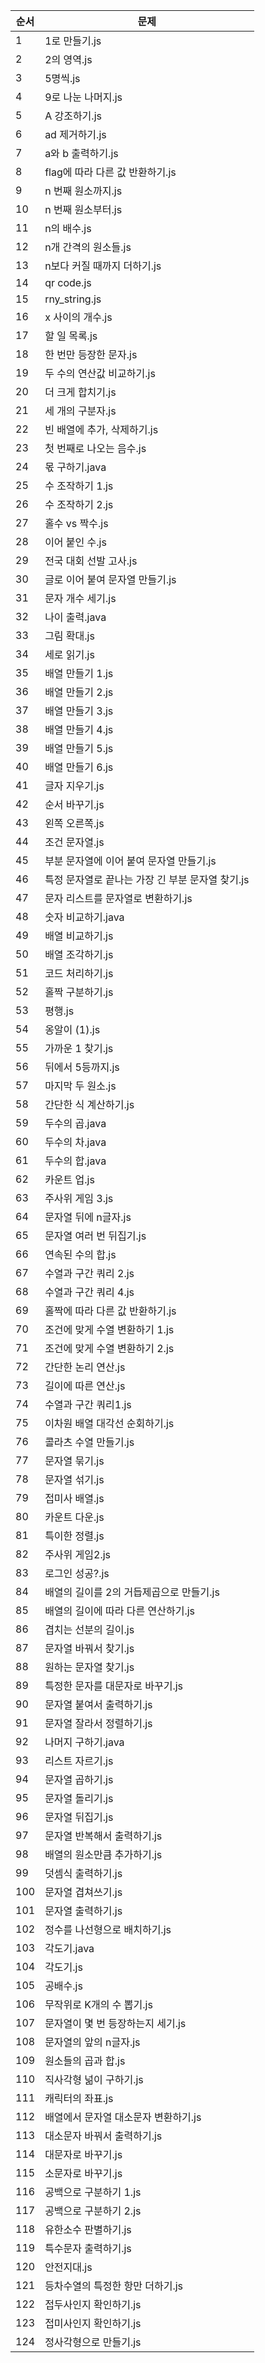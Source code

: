 | 순서 | 문제 |
|-------|-----------|
| 1 | 1로 만들기.js |
| 2 | 2의 영역.js |
| 3 | 5명씩.js |
| 4 | 9로 나눈 나머지.js |
| 5 | A 강조하기.js |
| 6 | ad 제거하기.js |
| 7 | a와 b 출력하기.js |
| 8 | flag에 따라 다른 값 반환하기.js |
| 9 | n 번째 원소까지.js |
| 10 | n 번째 원소부터.js |
| 11 | n의 배수.js |
| 12 | n개 간격의 원소들.js |
| 13 | n보다 커질 때까지 더하기.js |
| 14 | qr code.js |
| 15 | rny_string.js |
| 16 | x 사이의 개수.js |
| 17 | 할 일 목록.js |
| 18 | 한 번만 등장한 문자.js |
| 19 | 두 수의 연산값 비교하기.js |
| 20 | 더 크게 합치기.js |
| 21 | 세 개의 구분자.js |
| 22 | 빈 배열에 추가, 삭제하기.js |
| 23 | 첫 번째로 나오는 음수.js |
| 24 | 몫 구하기.java |
| 25 | 수 조작하기 1.js |
| 26 | 수 조작하기 2.js |
| 27 | 홀수 vs 짝수.js |
| 28 | 이어 붙인 수.js |
| 29 | 전국 대회 선발 고사.js |
| 30 | 글로 이어 붙여 문자열 만들기.js |
| 31 | 문자 개수 세기.js |
| 32 | 나이 출력.java |
| 33 | 그림 확대.js |
| 34 | 세로 읽기.js |
| 35 | 배열 만들기 1.js |
| 36 | 배열 만들기 2.js |
| 37 | 배열 만들기 3.js |
| 38 | 배열 만들기 4.js |
| 39 | 배열 만들기 5.js |
| 40 | 배열 만들기 6.js |
| 41 | 글자 지우기.js |
| 42 | 순서 바꾸기.js |
| 43 | 왼쪽 오른쪽.js |
| 44 | 조건 문자열.js |
| 45 | 부분 문자열에 이어 붙여 문자열 만들기.js |
| 46 | 특정 문자열로 끝나는 가장 긴 부분 문자열 찾기.js |
| 47 | 문자 리스트를 문자열로 변환하기.js |
| 48 | 숫자 비교하기.java |
| 49 | 배열 비교하기.js |
| 50 | 배열 조각하기.js |
| 51 | 코드 처리하기.js |
| 52 | 홀짝 구분하기.js |
| 53 | 평행.js |
| 54 | 옹알이 (1).js |
| 55 | 가까운 1 찾기.js |
| 56 | 뒤에서 5등까지.js |
| 57 | 마지막 두 원소.js |
| 58 | 간단한 식 계산하기.js |
| 59 | 두수의 곱.java |
| 60 | 두수의 차.java |
| 61 | 두수의 합.java |
| 62 | 카운트 업.js |
| 63 | 주사위 게임 3.js |
| 64 | 문자열 뒤에 n글자.js |
| 65 | 문자열 여러 번 뒤집기.js |
| 66 | 연속된 수의 합.js |
| 67 | 수열과 구간 쿼리 2.js |
| 68 | 수열과 구간 쿼리 4.js |
| 69 | 홀짝에 따라 다른 값 반환하기.js |
| 70 | 조건에 맞게 수열 변환하기 1.js |
| 71 | 조건에 맞게 수열 변환하기 2.js |
| 72 | 간단한 논리 연산.js |
| 73 | 길이에 따른 연산.js |
| 74 | 수열과 구간 쿼리1.js |
| 75 | 이차원 배열 대각선 순회하기.js |
| 76 | 콜라츠 수열 만들기.js |
| 77 | 문자열 묶기.js |
| 78 | 문자열 섞기.js |
| 79 | 접미사 배열.js |
| 80 | 카운트 다운.js |
| 81 | 특이한 정렬.js |
| 82 | 주사위 게임2.js |
| 83 | 로그인 성공?.js |
| 84 | 배열의 길이를 2의 거듭제곱으로 만들기.js |
| 85 | 배열의 길이에 따라 다른 연산하기.js |
| 86 | 겹치는 선분의 길이.js |
| 87 | 문자열 바꿔서 찾기.js |
| 88 | 원하는 문자열 찾기.js |
| 89 | 특정한 문자를 대문자로 바꾸기.js |
| 90 | 문자열 붙여서 출력하기.js |
| 91 | 문자열 잘라서 정렬하기.js |
| 92 | 나머지 구하기.java |
| 93 | 리스트 자르기.js |
| 94 | 문자열 곱하기.js |
| 95 | 문자열 돌리기.js |
| 96 | 문자열 뒤집기.js |
| 97 | 문자열 반복해서 출력하기.js |
| 98 | 배열의 원소만큼 추가하기.js |
| 99 | 덧셈식 출력하기.js |
| 100 | 문자열 겹쳐쓰기.js |
| 101 | 문자열 출력하기.js |
| 102 | 정수를 나선형으로 배치하기.js |
| 103 | 각도기.java |
| 104 | 각도기.js |
| 105 | 공배수.js |
| 106 | 무작위로 K개의 수 뽑기.js |
| 107 | 문자열이 몇 번 등장하는지 세기.js |
| 108 | 문자열의 앞의 n글자.js |
| 109 | 원소들의 곱과 합.js |
| 110 | 직사각형 넒이 구하기.js |
| 111 | 캐릭터의 좌표.js |
| 112 | 배열에서 문자열 대소문자 변환하기.js |
| 113 | 대소문자 바꿔서 출력하기.js |
| 114 | 대문자로 바꾸기.js |
| 115 | 소문자로 바꾸기.js |
| 116 | 공백으로 구분하기 1.js |
| 117 | 공백으로 구분하기 2.js |
| 118 | 유한소수 판별하기.js |
| 119 | 특수문자 출력하기.js |
| 120 | 안전지대.js |
| 121 | 등차수열의 특정한 항만 더하기.js |
| 122 | 접두사인지 확인하기.js |
| 123 | 접미사인지 확인하기.js |
| 124 | 정사각형으로 만들기.js |
